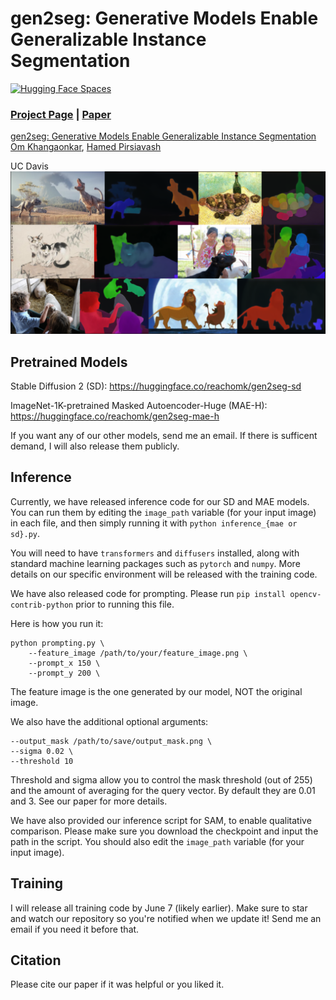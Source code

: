 # gen2seg: Generative Models Enable Generalizable Instance Segmentation
[![Hugging Face Spaces](https://img.shields.io/badge/%F0%9F%A4%97%20Hugging%20Face-Spaces-blue)](https://huggingface.co/spaces/reachomk/gen2seg)


### [Project Page](https://reachomk.github.io/gen2seg) | [Paper](https://arxiv.org/abs/...)


[gen2seg: Generative Models Enable Generalizable Instance Segmentation](https://reachomk.github.io/gen2seg)  
 [Om Khangaonkar](https://reachomk.github.io),
 [Hamed Pirsiavash](https://web.cs.ucdavis.edu/~hpirsiav/)

 UC Davis <br>
<img src='assets/teaser.png'/>

## Pretrained Models
Stable Diffusion 2 (SD): https://huggingface.co/reachomk/gen2seg-sd

ImageNet-1K-pretrained Masked Autoencoder-Huge (MAE-H):  https://huggingface.co/reachomk/gen2seg-mae-h

If you want any of our other models, send me an email. If there is sufficent demand, I will also release them publicly. 

##  Inference
Currently, we have released inference code for our SD and MAE models. You can run them by editing the `image_path` variable (for your input image) in each file, and then simply running it with `python inference_{mae or sd}.py`.  

You will need to have `transformers` and `diffusers` installed, along with standard machine learning packages such as `pytorch` and `numpy`.  More details on our specific environment will be released with the training code. 

We have also released code for prompting. Please run `pip install opencv-contrib-python` prior to running this file. 

Here is how you run it:
```
python prompting.py \
    --feature_image /path/to/your/feature_image.png \
    --prompt_x 150 \ 
    --prompt_y 200 \
```
The feature image is the one generated by our model, NOT the original image. 


We also have the additional optional arguments:
```
--output_mask /path/to/save/output_mask.png \
--sigma 0.02 \
--threshold 10
```

Threshold and sigma allow you to control the mask threshold (out of 255) and the amount of averaging for the query vector. By default they are 0.01 and 3. See our paper for more details. 

We have also provided our inference script for SAM, to enable qualitative comparison. Please make sure you download the checkpoint and input the path in the script. You should also edit the `image_path` variable (for your input image). 

## Training
I will release all training code by June 7 (likely earlier). Make sure to star and watch our repository so you're notified when we update it! Send me an email if you need it before that. 

##  Citation
Please cite our paper if it was helpful or you liked it. 
